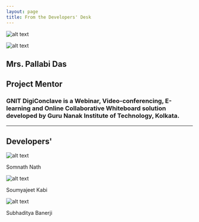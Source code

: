 ```yaml
---
layout: page
title: From the Developers' Desk
---
```



![alt text](https://i.imgur.com/ysQnba8.jpg)



![alt text](https://i.imgur.com/dpLFJtu.jpg)

## Mrs. Pallabi Das
## Project Mentor


### GNIT DigiConclave is a Webinar, Video-conferencing, E-learning and Online Collaborative Whiteboard solution developed by Guru Nanak Institute of Technology, Kolkata.

---


## Developers'


![alt text](https://i.imgur.com/tMF6Zyo.jpg)


Somnath Nath


![alt text](https://i.imgur.com/ck9SaPo.jpg)


Soumyajeet Kabi


![alt text](https://i.imgur.com/PmMcdrP.jpg)


Subhaditya Banerji
